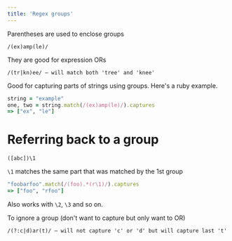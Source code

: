 ```yaml
---
title: 'Regex groups'
---
```


Parentheses are used to enclose groups
```
/(ex)amp(le)/
```

They are good for expression ORs
```
/(tr|kn)ee/ — will match both 'tree' and 'knee'
```

Good for capturing parts of strings using groups. Here's a ruby example.

```ruby
string = "example"
one, two = string.match(/(ex)amp(le)/).captures
=> ["ex", "le"]
```

# Referring back to a group
```
([abc])\1
```
`\1` matches the same part that was matched by the 1st group

```ruby
"foobarfoo".match(/(foo).*(r\1)/).captures
=> ["foo", "rfoo"]
```
Also works with `\2`, `\3` and so on.

To ignore a group (don't want to capture but only want to OR)
```
/(?:c|d)ar(t)/ — will not capture 'c' or 'd' but will capture last 't'
```
